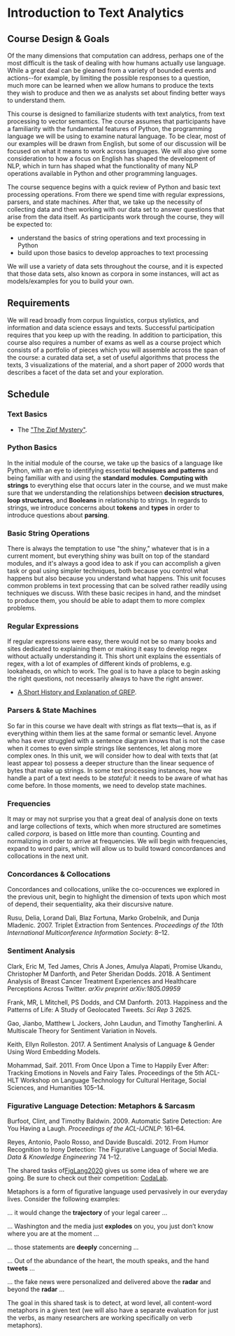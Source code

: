 # Introduction to Text Analytics

## Course Design & Goals

Of the many dimensions that computation can address, perhaps one of the most difficult is the task of dealing with how humans actually use language. While a great deal can be gleaned from a variety of bounded events and actions--for example, by limiting the possible responses to a question, much more can be learned when we allow humans to produce the texts they wish to produce and then we as analysts set about finding better ways to understand them.

This course is designed to familiarize students with text analytics, from text processing to vector semantics. The course assumes that participants have a familiarity with the fundamental features of Python, the programming language we will be using to examine natural language. To be clear, most of our examples will be drawn from English, but some of our discussion will be focused on what it means to work across languages. We will also give some consideration to how a focus on English has shaped the development of NLP, which in turn has shaped what the functionality of many NLP operations available in Python and other programming languages.

The course sequence begins with a quick review of Python and basic text processing operations. From there we spend time with regular expressions, parsers, and state machines. After that, we take up the necessity of collecting data and then working with our data set to answer questions that arise from the data itself. As participants work through the course, they will be expected to:

* understand the basics of string operations and text processing in Python
* build upon those basics to develop approaches to text processing

We will use a variety of data sets throughout the course, and it is expected that those data sets, also known as corpora in some instances, will act as models/examples for you to build your own.

## Requirements

We will read broadly from corpus linguistics, corpus stylistics, and information and data science essays and texts. Successful participation requires that you keep up with the reading. In addition to participation, this course also requires a number of exams as well as a course project which consists of a portfolio of pieces which you will assemble across the span of the course: a curated data set, a set of useful algorithms that process the texts, 3 visualizations of the material, and a short paper of 2000 words that describes a facet of the data set and your exploration.

## Schedule

### Text Basics

* The ["The Zipf Mystery"](https://www.youtube.com/watch?v=fCn8zs912OE).

### Python Basics

In the initial module of the course, we take up the basics of a language like Python, with an eye to identifying essential **techniques and patterns** and being familiar with and using the **standard modules**. **Computing with strings** to everything else that occurs later in the course, and we must make sure that we understanding the relationships between **decision structures**, **loop structures**, and **Booleans** in relationship to strings. In regards to strings, we introduce concerns about **tokens** and **types**  in order to introduce questions about **parsing**.

### Basic String Operations

There is always the temptation to use "the shiny," whatever that is in a current moment, but everything shiny was built on top of the standard modules, and it's always a good idea to ask if you can accomplish a given task or goal using simpler techniques, both because you control what happens but also because you understand what happens. This unit focuses common problems in text processing that can be solved rather readily using techniques we discuss. With these basic recipes in hand, and the mindset to produce them, you should be able to adapt them to more complex problems.

### Regular Expressions

If regular expressions were easy, there would not be so many books and sites dedicated to explaining them or making it easy to develop regex without actually understanding it. This short unit explains the essentials of regex, with a lot of examples of different kinds of problems, e.g. lookaheads, on which to work. The goal is to have a place to begin asking the right questions, not necessarily always to have the right answer.

* [A Short History and Explanation of GREP](https://www.youtube.com/watch?v=NTfOnGZUZDk).

### Parsers & State Machines

So far in this course we have dealt with strings as flat texts—that is, as if everything within them lies at the same formal or semantic level. Anyone who has ever struggled with a sentence diagram knows that is not the case when it comes to even simple strings like sentences, let along more complex ones. In this unit, we will consider how to deal with texts that (at least appear to) possess a deeper structure than the linear sequence of bytes that make up strings. In some text processing instances, how we handle a part of a text needs to be *stateful*: it needs to be aware of what has come before. In those moments, we need to develop state machines.

### Frequencies

It may or may not surprise you that a great deal of analysis done on texts and large collections of texts, which when more structured are sometimes called *corpora*, is based on little more than counting. Counting and normalizing in order to arrive at frequencies. We will begin with frequencies, expand to word pairs, which will allow us to build toward concordances and collocations in the next unit.

### Concordances & Collocations

Concordances and collocations, unlike the co-occurences we explored in the previous unit, begin to highlight the dimension of texts upon which most of depend, their sequentiality, aka their discursive nature.

Rusu, Delia, Lorand Dali, Blaz Fortuna, Marko Grobelnik, and Dunja Mladenic. 2007. Triplet Extraction from Sentences. *Proceedings of the 10th International Multiconference Information Society*: 8–12.

### Sentiment Analysis

Clark, Eric M, Ted James, Chris A Jones, Amulya Alapati, Promise Ukandu, Christopher M Danforth, and Peter Sheridan Dodds. 2018. A Sentiment Analysis of Breast Cancer Treatment Experiences and Healthcare Perceptions Across Twitter. *arXiv preprint arXiv:1805.09959*

Frank, MR, L Mitchell, PS Dodds, and CM Danforth. 2013. Happiness and the Patterns of Life: A Study of Geolocated Tweets. *Sci Rep* 3 2625.

Gao, Jianbo, Matthew L Jockers, John Laudun, and Timothy Tangherlini. A Multiscale Theory for Sentiment Variation in Novels.

Keith, Ellyn Rolleston. 2017. A Sentiment Analysis of Language & Gender Using Word Embedding Models.

Mohammad, Saif. 2011. From Once Upon a Time to Happily Ever After: Tracking Emotions in Novels and Fairy Tales. Proceedings of the 5th ACL-HLT Workshop on Language Technology for Cultural Heritage, Social Sciences, and Humanities 105–14.

### Figurative Language Detection: Metaphors & Sarcasm

Burfoot, Clint, and Timothy Baldwin. 2009. Automatic Satire Detection: Are You Having a Laugh. *Proceedings of the ACL-IJCNLP*: 161–64.

Reyes, Antonio, Paolo Rosso, and Davide Buscaldi. 2012. From Humor Recognition to Irony Detection: The Figurative Language of Social Media. *Data & Knowledge Engineering* 74 1–12.

The shared tasks of[FigLang2020](https://sites.google.com/view/figlang2020/shared-tasks) gives us some idea of where we are going. Be sure to check out their competition: [CodaLab](https://competitions.codalab.org/competitions/22188).

Metaphors is a form of figurative language used pervasively in our everyday lives. Consider the following examples:

... it would change the **trajectory** of your legal career ...

... Washington and the media just **explodes** on you, you just don’t know where you are at the moment ...

... those statements are **deeply** concerning ...

... Out of the abundance of the heart, the mouth speaks, and the hand **tweets** ...

... the fake news were personalized and delivered above the **radar** and beyond the **radar** ...

The goal in this shared task is to detect, at word level, all content-word metaphors in a given text (we will also have a separate evaluation for just the verbs, as many researchers are working specifically on verb metaphors).
